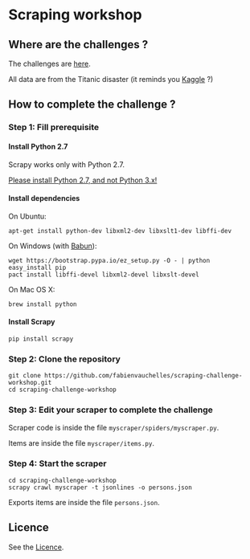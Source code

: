 # Scraping workshop


## Where are the challenges ?

The challenges are [here](https://scraping-challenge.herokuapp.com).

All data are from the Titanic disaster (it reminds you [Kaggle](https://www.kaggle.com/c/titanic) ?)


## How to complete the challenge ?

### Step 1: Fill prerequisite

#### Install Python 2.7

Scrapy works only with Python 2.7.

[Please install Python 2.7, and not Python 3.x!](https://www.python.org/downloads/release/python-2710)

#### Install dependencies

On Ubuntu:

```
apt-get install python-dev libxml2-dev libxslt1-dev libffi-dev
```


On Windows (with [Babun](http://babun.github.io)):

```
wget https://bootstrap.pypa.io/ez_setup.py -O - | python
easy_install pip
pact install libffi-devel libxml2-devel libxslt-devel
```


On Mac OS X:

```
brew install python
```


#### Install Scrapy

```
pip install scrapy
```


### Step 2: Clone the repository

```
git clone https://github.com/fabienvauchelles/scraping-challenge-workshop.git
cd scraping-challenge-workshop
```


### Step 3: Edit your scraper to complete the challenge

Scraper code is inside the file ```myscraper/spiders/myscraper.py```.

Items are inside the file ```myscraper/items.py```.


### Step 4: Start the scraper

```
cd scraping-challenge-workshop
scrapy crawl myscraper -t jsonlines -o persons.json
```

Exports items are inside the file ```persons.json```.


## Licence

See the [Licence](LICENCE.txt).
